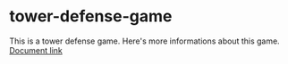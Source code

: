 # tower-defense-game
This is a tower defense game. Here's more informations about this game.
[Document link](https://fossil-studio.gitbook.io/)

